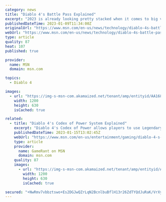 ```yaml
---
category: news
title: "Diablo 4's Battle Pass Explained"
excerpt: "2023 is already looking pretty stacked when it comes to big video game releases, and Diablo 4 is one of the most anticipated games on the calendar. Announced all the way back in 2019, it's finally ..."
publishedDateTime: 2023-01-09T11:34:00Z
originalUrl: "https://www.msn.com/en-us/news/technology/diablo-4s-battle-pass-explained/ar-AA168WWT"
webUrl: "https://www.msn.com/en-us/news/technology/diablo-4s-battle-pass-explained/ar-AA168WWT"
type: article
quality: 87
heat: 107
published: true

provider:
  name: MSN
  domain: msn.com

topics:
  - Diablo 4

images:
  - url: "https://img-s-msn-com.akamaized.net/tenant/amp/entityid/AA168sUT.img?h=630&w=1200&m=6&q=60&o=t&l=f&f=jpg&x=375&y=178"
    width: 1200
    height: 630
    isCached: true

related:
  - title: "Diablo 4's Codex of Power System Explained"
    excerpt: "Diablo 4's Codex of Power allows players to use Legendary Aspects and Powers to substantially improve their gear and builds."
    publishedDateTime: 2023-01-15T13:02:45Z
    webUrl: "https://www.msn.com/en-us/entertainment/gaming/diablo-4-s-codex-of-power-system-explained/ar-AA16nj6E"
    type: article
    provider:
      name: GameRant on MSN
      domain: msn.com
    quality: 87
    images:
      - url: "https://img-s-msn-com.akamaized.net/tenant/amp/entityid/AA16neBp.img?h=630&w=1200&m=6&q=60&o=t&l=f&f=jpg"
        width: 1200
        height: 630
        isCached: true

secured: "+NwRmv7vbbztswo+Es2DGJwQZrLqN2BcnlbuBflH13r26ZdTYQdJuRaK/VrXyPKArf7Ng7AVpjysqD9mLdoIRK+nnYpgqYb5JyK8mAXnK0+n0hAcJZYhnZ+iNQ4oxMM/0r8HgdnCngcyjE1HnLSDWJemX9v+90gXC707Rqd9slxzSD/5Q8sG07uFmBEjShudF2zV8iu4yuW9splTWTAkjqwIQlGsmdiK5TZCoI5mJ0eN5eZDjo+waxqlICurpjrjrBtZkQmo/Yn86h9QxtglcVTWCFVxe2+JunvyqPci7yAHA2EvltzY/WrlFpTtdPJTFzYscMhnQfNFA0+kOrWwAIMGrk7RUrAM3aumhKBdtt4=;dLSOhUuEcijr0I+hWmOa+Q=="
---
```


